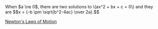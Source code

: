 <html>
<head>
<title>MathJax TeX Test Page</title>
<script type="text/x-mathjax-config">
  MathJax.Hub.Config({tex2jax: {inlineMath: [['$','$'], ['\\(','\\)']]}});
</script>
<script type="text/javascript" async
  src="https://cdn.mathjax.org/mathjax/latest/MathJax.js?config=TeX-AMS_CHTML">
</script>
</head>
<body>
When $a \ne 0$, there are two solutions to \(ax^2 + bx + c = 0\) and they are
$$x = {-b \pm \sqrt{b^2-4ac} \over 2a}.$$

[Newton's Laws of Motion](https://github.com/jchenrgss/jchenrgss.github.io/master/index.md)
</body>
</html>
